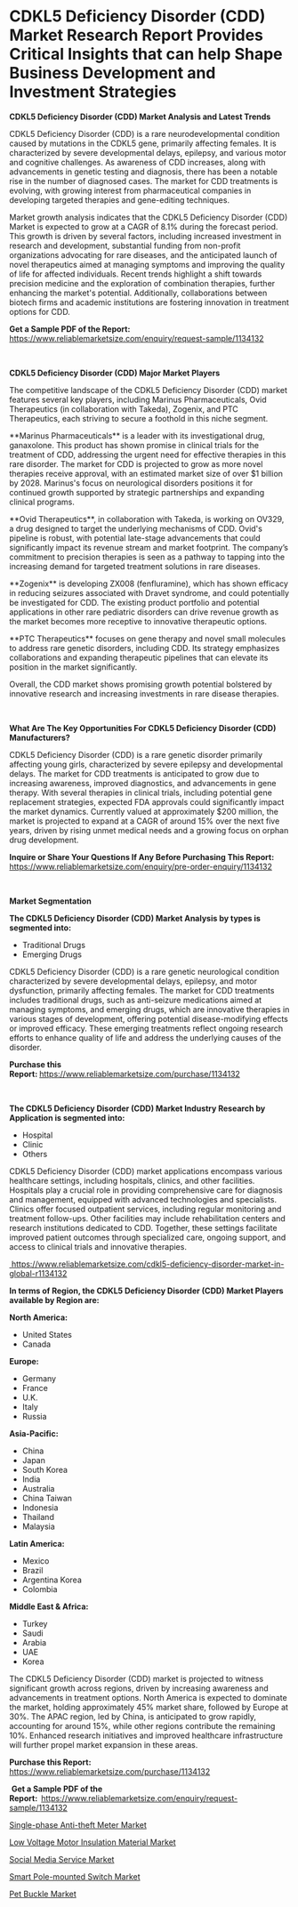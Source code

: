 <p><h1>CDKL5 Deficiency Disorder (CDD) Market Research Report Provides Critical Insights that can help Shape Business Development and Investment Strategies</h1></p><p><strong>CDKL5 Deficiency Disorder (CDD) Market Analysis and Latest Trends</strong></p>
<p><p>CDKL5 Deficiency Disorder (CDD) is a rare neurodevelopmental condition caused by mutations in the CDKL5 gene, primarily affecting females. It is characterized by severe developmental delays, epilepsy, and various motor and cognitive challenges. As awareness of CDD increases, along with advancements in genetic testing and diagnosis, there has been a notable rise in the number of diagnosed cases. The market for CDD treatments is evolving, with growing interest from pharmaceutical companies in developing targeted therapies and gene-editing techniques.</p><p>Market growth analysis indicates that the CDKL5 Deficiency Disorder (CDD) Market is expected to grow at a CAGR of 8.1% during the forecast period. This growth is driven by several factors, including increased investment in research and development, substantial funding from non-profit organizations advocating for rare diseases, and the anticipated launch of novel therapeutics aimed at managing symptoms and improving the quality of life for affected individuals. Recent trends highlight a shift towards precision medicine and the exploration of combination therapies, further enhancing the market's potential. Additionally, collaborations between biotech firms and academic institutions are fostering innovation in treatment options for CDD.</p></p>
<p><strong>Get a Sample PDF of the Report:&nbsp;</strong> <a href="https://www.reliablemarketsize.com/enquiry/request-sample/1134132?utm_campaign=1127&utm_medium=2&utm_source=Github&utm_content=ia&utm_term=08102024&utm_id=cdkl5-deficiency-disorder-cdd">https://www.reliablemarketsize.com/enquiry/request-sample/1134132</a></p>
<p>&nbsp;</p>
<p><strong>CDKL5 Deficiency Disorder (CDD) Major Market Players</strong></p>
<p><p>The competitive landscape of the CDKL5 Deficiency Disorder (CDD) market features several key players, including Marinus Pharmaceuticals, Ovid Therapeutics (in collaboration with Takeda), Zogenix, and PTC Therapeutics, each striving to secure a foothold in this niche segment.</p><p>**Marinus Pharmaceuticals** is a leader with its investigational drug, ganaxolone. This product has shown promise in clinical trials for the treatment of CDD, addressing the urgent need for effective therapies in this rare disorder. The market for CDD is projected to grow as more novel therapies receive approval, with an estimated market size of over $1 billion by 2028. Marinus's focus on neurological disorders positions it for continued growth supported by strategic partnerships and expanding clinical programs.</p><p>**Ovid Therapeutics**, in collaboration with Takeda, is working on OV329, a drug designed to target the underlying mechanisms of CDD. Ovid's pipeline is robust, with potential late-stage advancements that could significantly impact its revenue stream and market footprint. The company’s commitment to precision therapies is seen as a pathway to tapping into the increasing demand for targeted treatment solutions in rare diseases.</p><p>**Zogenix** is developing ZX008 (fenfluramine), which has shown efficacy in reducing seizures associated with Dravet syndrome, and could potentially be investigated for CDD. The existing product portfolio and potential applications in other rare pediatric disorders can drive revenue growth as the market becomes more receptive to innovative therapeutic options.</p><p>**PTC Therapeutics** focuses on gene therapy and novel small molecules to address rare genetic disorders, including CDD. Its strategy emphasizes collaborations and expanding therapeutic pipelines that can elevate its position in the market significantly.</p><p>Overall, the CDD market shows promising growth potential bolstered by innovative research and increasing investments in rare disease therapies.</p></p>
<p>&nbsp;</p>
<p><strong>What Are The Key Opportunities For CDKL5 Deficiency Disorder (CDD) Manufacturers?</strong></p>
<p><p>CDKL5 Deficiency Disorder (CDD) is a rare genetic disorder primarily affecting young girls, characterized by severe epilepsy and developmental delays. The market for CDD treatments is anticipated to grow due to increasing awareness, improved diagnostics, and advancements in gene therapy. With several therapies in clinical trials, including potential gene replacement strategies, expected FDA approvals could significantly impact the market dynamics. Currently valued at approximately $200 million, the market is projected to expand at a CAGR of around 15% over the next five years, driven by rising unmet medical needs and a growing focus on orphan drug development.</p></p>
<p><strong>Inquire or Share Your Questions If Any Before Purchasing This Report:</strong> <a href="https://www.reliablemarketsize.com/enquiry/pre-order-enquiry/1134132?utm_campaign=1127&utm_medium=2&utm_source=Github&utm_content=ia&utm_term=08102024&utm_id=cdkl5-deficiency-disorder-cdd">https://www.reliablemarketsize.com/enquiry/pre-order-enquiry/1134132</a></p>
<p>&nbsp;</p>
<p><strong>Market Segmentation</strong></p>
<p><strong>The CDKL5 Deficiency Disorder (CDD) Market Analysis by types is segmented into:</strong></p>
<p><ul><li>Traditional Drugs</li><li>Emerging Drugs</li></ul></p>
<p><p>CDKL5 Deficiency Disorder (CDD) is a rare genetic neurological condition characterized by severe developmental delays, epilepsy, and motor dysfunction, primarily affecting females. The market for CDD treatments includes traditional drugs, such as anti-seizure medications aimed at managing symptoms, and emerging drugs, which are innovative therapies in various stages of development, offering potential disease-modifying effects or improved efficacy. These emerging treatments reflect ongoing research efforts to enhance quality of life and address the underlying causes of the disorder.</p></p>
<p><strong>Purchase this Report:&nbsp;</strong><a href="https://www.reliablemarketsize.com/purchase/1134132?utm_campaign=1127&utm_medium=2&utm_source=Github&utm_content=ia&utm_term=08102024&utm_id=cdkl5-deficiency-disorder-cdd">https://www.reliablemarketsize.com/purchase/1134132</a></p>
<p>&nbsp;</p>
<p><strong>The CDKL5 Deficiency Disorder (CDD) Market Industry Research by Application is segmented into:</strong></p>
<p><ul><li>Hospital</li><li>Clinic</li><li>Others</li></ul></p>
<p><p>CDKL5 Deficiency Disorder (CDD) market applications encompass various healthcare settings, including hospitals, clinics, and other facilities. Hospitals play a crucial role in providing comprehensive care for diagnosis and management, equipped with advanced technologies and specialists. Clinics offer focused outpatient services, including regular monitoring and treatment follow-ups. Other facilities may include rehabilitation centers and research institutions dedicated to CDD. Together, these settings facilitate improved patient outcomes through specialized care, ongoing support, and access to clinical trials and innovative therapies.</p></p>
<p><a href="https://www.reliablemarketsize.com/cdkl5-deficiency-disorder-market-in-global-r1134132?utm_campaign=1127&utm_medium=2&utm_source=Github&utm_content=ia&utm_term=08102024&utm_id=cdkl5-deficiency-disorder-cdd">&nbsp;https://www.reliablemarketsize.com/cdkl5-deficiency-disorder-market-in-global-r1134132</a></p>
<p><strong>In terms of Region, the CDKL5 Deficiency Disorder (CDD) Market Players available by Region are:</strong></p>
<p>
    <p> <strong> North America: </strong>
        <ul>
            <li>United States</li>
            <li>Canada</li>
        </ul>
        </p> 
    <p> <strong> Europe: </strong>
        <ul>
            <li>Germany</li>
            <li>France</li>
            <li>U.K.</li>
            <li>Italy</li>
            <li>Russia</li>
        </ul>
        </p> 
    <p> <strong> Asia-Pacific: </strong>
        <ul>
            <li>China</li>
            <li>Japan</li>
            <li>South Korea</li>
            <li>India</li>
            <li>Australia</li>
            <li>China Taiwan</li>
            <li>Indonesia</li>
            <li>Thailand</li>
            <li>Malaysia</li>
        </ul>
        </p> 
    <p> <strong> Latin America: </strong>
        <ul>
            <li>Mexico</li>
            <li>Brazil</li>
            <li>Argentina Korea</li>
            <li>Colombia</li>
        </ul>
        </p> 
    <p> <strong> Middle East & Africa: </strong>
        <ul>
            <li>Turkey</li>
            <li>Saudi</li>
            <li>Arabia</li>
            <li>UAE</li>
            <li>Korea</li>
        </ul>
    </p>
    </p>
<p><p>The CDKL5 Deficiency Disorder (CDD) market is projected to witness significant growth across regions, driven by increasing awareness and advancements in treatment options. North America is expected to dominate the market, holding approximately 45% market share, followed by Europe at 30%. The APAC region, led by China, is anticipated to grow rapidly, accounting for around 15%, while other regions contribute the remaining 10%. Enhanced research initiatives and improved healthcare infrastructure will further propel market expansion in these areas.</p></p>
<p><strong>Purchase this Report: </strong><a href="https://www.reliablemarketsize.com/purchase/1134132?utm_campaign=1127&utm_medium=2&utm_source=Github&utm_content=ia&utm_term=08102024&utm_id=cdkl5-deficiency-disorder-cdd">https://www.reliablemarketsize.com/purchase/1134132</a></p>
<p>&nbsp;<strong>Get a Sample PDF of the Report:&nbsp;&nbsp;</strong><a href="https://www.reliablemarketsize.com/enquiry/request-sample/1134132?utm_campaign=1127&utm_medium=2&utm_source=Github&utm_content=ia&utm_term=08102024&utm_id=cdkl5-deficiency-disorder-cdd">https://www.reliablemarketsize.com/enquiry/request-sample/1134132</a></p>
<p><strong></strong></p>
<p><p><a href="https://issuu.com/reportprime-2/docs/single-phase-anti-theft-meter-marke_a6857a133f852d?utm_campaign=1127&utm_medium=2&utm_source=Github&utm_content=ia&utm_term=08102024&utm_id=cdkl5-deficiency-disorder-cdd">Single-phase Anti-theft Meter Market</a></p><p><a href="https://github.com/RoccoManning/Market-Research-Report-List-7/blob/main/low-voltage-motor-insulation-material-market.md?utm_campaign=1127&utm_medium=2&utm_source=Github&utm_content=ia&utm_term=08102024&utm_id=cdkl5-deficiency-disorder-cdd">Low Voltage Motor Insulation Material Market</a></p><p><a href="https://www.linkedin.com/pulse/social-media-service-market-navigating-challenges-unlocking-ofjjf?utm_campaign=1127&utm_medium=2&utm_source=Github&utm_content=ia&utm_term=08102024&utm_id=cdkl5-deficiency-disorder-cdd">Social Media Service Market</a></p><p><a href="https://issuu.com/reportprime-2/docs/smart-pole-mounted-switch-market-si_240285b52f7799?utm_campaign=1127&utm_medium=2&utm_source=Github&utm_content=ia&utm_term=08102024&utm_id=cdkl5-deficiency-disorder-cdd">Smart Pole-mounted Switch Market</a></p><p><a href="https://www.linkedin.com/pulse/pet-buckle-market-size-share-growth-analysis-type-application-mnu8c?utm_campaign=1127&utm_medium=2&utm_source=Github&utm_content=ia&utm_term=08102024&utm_id=cdkl5-deficiency-disorder-cdd">Pet Buckle Market</a></p></p>